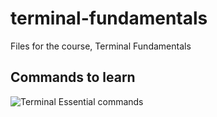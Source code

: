 # terminal-fundamentals
Files for the course, Terminal Fundamentals

## Commands to learn
![Terminal Essential commands](all-commands.png)
